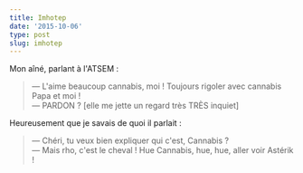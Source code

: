 ```yaml
---
title: Imhotep
date: '2015-10-06'
type: post
slug: imhotep
---
```


Mon aîné, parlant à l'ATSEM :

> — L'aime beaucoup cannabis, moi ! Toujours rigoler avec cannabis Papa et moi !  
> — PARDON ? [elle me jette un regard très TRÈS inquiet]

Heureusement que je savais de quoi il parlait :

> — Chéri, tu veux bien expliquer qui c'est, Cannabis ?  
> — Mais rho, c'est le cheval ! Hue Cannabis, hue, hue, aller voir Astérik !
